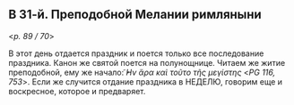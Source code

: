 ## В 31-й. Преподобной Мелании римляныни

<*p. 89 / 70*>
 
В этот день отдается праздник и поется только все последование праздника. Канон же святой поется 
на полунощнице. Читаем же житие преподобной, ему же начало: *̓͂Ην ἄρα καὶ τοῦτο τῆς μεγίστης* <*PG 116, 753*>. 
Если же случится отдание праздника в НЕДЕЛЮ, говорим еще и воскресное, которое и предваряет. 
  
